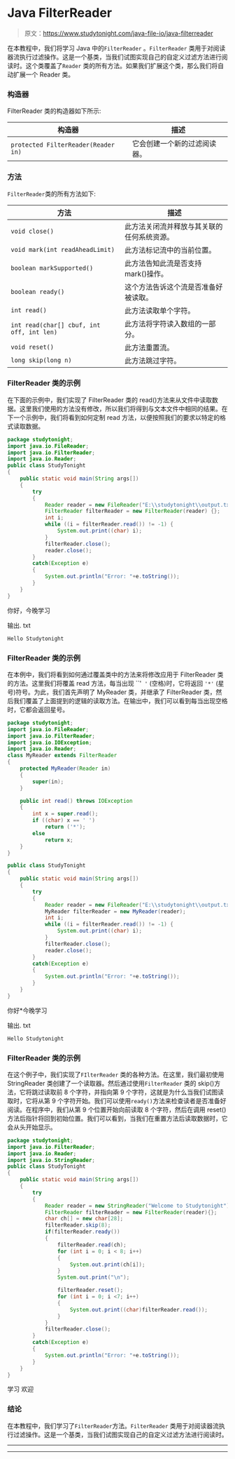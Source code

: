 # Java FilterReader

> 原文：<https://www.studytonight.com/java-file-io/java-filterreader>

在本教程中，我们将学习 Java 中的`FilterReader` 。`FilterReader` 类用于对阅读器流执行过滤操作。这是一个基类，当我们试图实现自己的自定义过滤方法进行阅读时。这个类覆盖了`Reader` 类的所有方法。如果我们扩展这个类，那么我们将自动扩展一个 Reader 类。

### 构造器

FilterReader 类的构造器如下所示:

| 构造器 | 描述 |
| --- | --- |
| `protected FilterReader(Reader in)` | 它会创建一个新的过滤阅读器。 |

### 方法

`FilterReader`类的所有方法如下:

| 方法 | 描述 |
| --- | --- |
| `void close()` | 此方法关闭流并释放与其关联的任何系统资源。 |
| `void mark(int readAheadLimit)` | 此方法标记流中的当前位置。 |
| `boolean markSupported()` | 此方法告知此流是否支持 mark()操作。 |
| `boolean ready()` | 这个方法告诉这个流是否准备好被读取。 |
| `int read()` | 此方法读取单个字符。 |
| `int read(char[] cbuf, int off, int len)` | 此方法将字符读入数组的一部分。 |
| `void reset()` | 此方法重置流。 |
| `long skip(long n)` | 此方法跳过字符。 |

### FilterReader 类的示例

在下面的示例中，我们实现了 FilterReader 类的 read()方法来从文件中读取数据。这里我们使用的方法没有修改，所以我们将得到与文本文件中相同的结果。在下一个示例中，我们将看到如何定制 read 方法，以便按照我们的要求以特定的格式读取数据。

```java
package studytonight;
import java.io.FileReader;
import java.io.FilterReader;
import java.io.Reader;
public class StudyTonight 
{
	public static void main(String args[])
	{
		try
		{
			Reader reader = new FileReader("E:\\studytonight\\output.txt");  
			FilterReader filterReader = new FilterReader(reader) {};  
			int i;  
			while ((i = filterReader.read()) != -1) {  
				System.out.print((char) i);  
			}  
			filterReader.close();  
			reader.close();  
		}
		catch(Exception e)
		{
			System.out.println("Error: "+e.toString());
		}
	}
} 
```

你好，今晚学习

输出. txt

```java
Hello Studytonight
```

### FilterReader 类的示例

在本例中，我们将看到如何通过覆盖类中的方法来将修改应用于 FilterReader 类的方法。这里我们将覆盖 read 方法，每当出现 ``'` '` (空格)时，它将返回 `'*'` (星号)符号。为此，我们首先声明了 MyReader 类，并继承了 FilterReader 类，然后我们覆盖了上面提到的逻辑的读取方法。在输出中，我们可以看到每当出现空格时，它都会返回星号。

```java
package studytonight;
import java.io.FileReader;
import java.io.FilterReader;
import java.io.IOException;
import java.io.Reader;
class MyReader extends FilterReader
{
	protected MyReader(Reader in) 
	{
		super(in);
	}

	public int read() throws IOException
	{  
		int x = super.read();  
		if ((char) x == ' ')  
			return ('*');  
		else  
			return x;  
	}  	
}

public class StudyTonight 
{
	public static void main(String args[])
	{
		try
		{
			Reader reader = new FileReader("E:\\studytonight\\output.txt");  
			MyReader filterReader = new MyReader(reader);  
			int i;  
			while ((i = filterReader.read()) != -1) {  
				System.out.print((char) i);  
			}  
			filterReader.close();  
			reader.close();  
		}
		catch(Exception e)
		{
			System.out.println("Error: "+e.toString());
		}
	}
} 
```

你好*今晚学习

输出. txt

```java
Hello Studytonight
```

### FilterReader 类的示例

在这个例子中，我们实现了`FIlterReader` 类的各种方法。在这里，我们最初使用 StringReader 类创建了一个读取器。然后通过使用`FilterReader` 类的 skip()方法，它将跳过读取前 8 个字符，并指向第 9 个字符，这就是为什么当我们试图读取时，它将从第 9 个字符开始。我们可以使用`ready()`方法来检查读者是否准备好阅读。在程序中，我们从第 9 个位置开始向前读取 8 个字符，然后在调用 reset()方法后指针将回到初始位置。我们可以看到，当我们在重置方法后读取数据时，它会从头开始显示。

```java
package studytonight;
import java.io.FilterReader;
import java.io.Reader;
import java.io.StringReader;
public class StudyTonight 
{
	public static void main(String args[])
	{
		try
		{
			Reader reader = new StringReader("Welcome to Studytonight"); 
			FilterReader filterReader = new FilterReader(reader){}; 
			char ch[] = new char[28]; 		
			filterReader.skip(8); 
			if(filterReader.ready()) 
			{ 
				filterReader.read(ch); 
				for (int i = 0; i < 8; i++)  
				{ 
					System.out.print(ch[i]); 
				} 
				System.out.print("\n");		

				filterReader.reset(); 
				for (int i = 0; i <7; i++) 
				{ 
					System.out.print((char)filterReader.read()); 
				} 
			} 
			filterReader.close(); 
		}
		catch(Exception e)
		{
			System.out.println("Error: "+e.toString());
		}
	}
} 
```

学习
欢迎

### 结论

在本教程中，我们学习了`FilterReader`方法。`FilterReader` 类用于对阅读器流执行过滤操作。这是一个基类，当我们试图实现自己的自定义过滤方法进行阅读时。

* * *

* * *